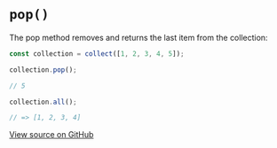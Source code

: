 # `pop()`

The pop method removes and returns the last item from the collection:

```js
const collection = collect([1, 2, 3, 4, 5]);

collection.pop();

// 5

collection.all();

// => [1, 2, 3, 4]
```

[View source on GitHub](https://github.com/ecrmnn/collect.js/blob/master/src/methods/pop.js)